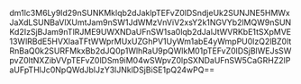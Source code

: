 dm1lc3M6Ly9ld29nSUNKMklqb2dJaklpTEFvZ0lDSndjeUk2SUNJNE5HMWxJaXdLSUNBaVlXUmtJam9nSW1JdWMzVnViV2xsY2k1NGVYb2lMQW9nSUNKd2IzSjBJam9nTlRJME9UWXNDaUFnSW1sa0lqb2dJalJtWVRKbE1tSXpMVE13WlRBdE5HVXlaaTFtWWprMUxUZGhPV1UyWm1abE4yWmpPU0lzQ2lBZ0ltRnBaQ0k2SURFMkxBb2dJQ0p1WlhRaU9pQWlkM01pTEFvZ0lDSjBlWEJsSWpvZ0ltNXZibVVpTEFvZ0lDSm9iM04wSWpvZ0lpSXNDaUFnSW5CaGRHZ2lPaUFpTHlJc0NpQWdJblJzY3lJNklDSjBiSE1pQ24wPQ==
